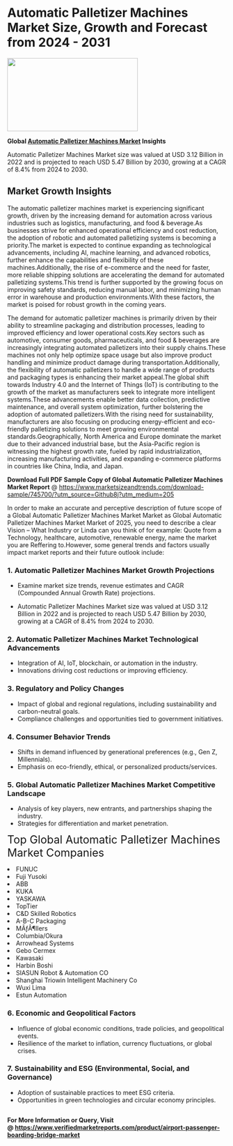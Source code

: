 <H1>Automatic Palletizer Machines Market Size, Growth and Forecast from 2024 - 2031</H1><img class="aligncenter size-medium wp-image-584254" src="https://thirdeyenews.in/wp-content/uploads/2024/09/Global-Market-Research-300x168.jpeg" alt="" width="300" height="168" /><p><strong>Global&nbsp;<a href="https://www.marketsizeandtrends.com/download-sample/745700/?utm_source=Github8j?utm_medium=205">Automatic Palletizer Machines Market</a> Insights</strong></p><p>Automatic Palletizer Machines Market size was valued at USD 3.12 Billion in 2022 and is projected to reach USD 5.47 Billion by 2030, growing at a CAGR of 8.4% from 2024 to 2030.</p><p><h2>Market Growth Insights</h2> <p>The automatic palletizer machines market is experiencing significant growth, driven by the increasing demand for automation across various industries such as logistics, manufacturing, and food & beverage.As businesses strive for enhanced operational efficiency and cost reduction, the adoption of robotic and automated palletizing systems is becoming a priority.The market is expected to continue expanding as technological advancements, including AI, machine learning, and advanced robotics, further enhance the capabilities and flexibility of these machines.Additionally, the rise of e-commerce and the need for faster, more reliable shipping solutions are accelerating the demand for automated palletizing systems.This trend is further supported by the growing focus on improving safety standards, reducing manual labor, and minimizing human error in warehouse and production environments.With these factors, the market is poised for robust growth in the coming years.</p> <p>The demand for automatic palletizer machines is primarily driven by their ability to streamline packaging and distribution processes, leading to improved efficiency and lower operational costs.Key sectors such as automotive, consumer goods, pharmaceuticals, and food & beverages are increasingly integrating automated palletizers into their supply chains.These machines not only help optimize space usage but also improve product handling and minimize product damage during transportation.Additionally, the flexibility of automatic palletizers to handle a wide range of products and packaging types is enhancing their market appeal.The global shift towards Industry 4.0 and the Internet of Things (IoT) is contributing to the growth of the market as manufacturers seek to integrate more intelligent systems.These advancements enable better data collection, predictive maintenance, and overall system optimization, further bolstering the adoption of automated palletizers.With the rising need for sustainability, manufacturers are also focusing on producing energy-efficient and eco-friendly palletizing solutions to meet growing environmental standards.Geographically, North America and Europe dominate the market due to their advanced industrial base, but the Asia-Pacific region is witnessing the highest growth rate, fueled by rapid industrialization, increasing manufacturing activities, and expanding e-commerce platforms in countries like China, India, and Japan.</p> <p><span class=""><strong>Download Full PDF Sample Copy of Global Automatic Palletizer Machines Market Report</strong> @ <a href="https://www.marketsizeandtrends.com/download-sample/745700/?utm_source=Github8j?utm_medium=205" target="_blank">https://www.marketsizeandtrends.com/download-sample/745700/?utm_source=Github8j?utm_medium=205</a></span></p><p>In order to make an accurate and perceptive description of future scope of a Global&nbsp;Automatic Palletizer Machines Market Market as Global&nbsp;Automatic Palletizer Machines Market Market of 2025, you need to describe a clear Vision &ndash; What Industry or Linda can you think of for example: Quote from a Technology, healthcare, automotive, renewable energy, name the market you are Reffering to.However, some general trends and factors usually impact market reports and their future outlook include:</p><h3>1.&nbsp;<strong>Automatic Palletizer Machines Market Growth Projections</strong></h3><ul><li>Examine market size trends, revenue estimates and CAGR (Compounded Annual Growth Rate) projections.</li><li><p>Automatic Palletizer Machines Market size was valued at USD 3.12 Billion in 2022 and is projected to reach USD 5.47 Billion by 2030, growing at a CAGR of 8.4% from 2024 to 2030.</p></li></ul><h3>2.&nbsp;<strong>Automatic Palletizer Machines Market Technological Advancements</strong></h3><ul><li>Integration of AI, IoT, blockchain, or automation in the industry.</li><li>Innovations driving cost reductions or improving efficiency.</li></ul><h3>3.&nbsp;<strong>Regulatory and Policy Changes</strong></h3><ul><li>Impact of global and regional regulations, including sustainability and carbon-neutral goals.</li><li>Compliance challenges and opportunities tied to government initiatives.</li></ul><h3>4.&nbsp;<strong>Consumer Behavior Trends</strong></h3><ul><li>Shifts in demand influenced by generational preferences (e.g., Gen Z, Millennials).</li><li>Emphasis on eco-friendly, ethical, or personalized products/services.</li></ul><h3>5.&nbsp;<strong>Global Automatic Palletizer Machines Market Competitive Landscape</strong></h3><ul><li>Analysis of key players, new entrants, and partnerships shaping the industry.</li><li>Strategies for differentiation and market penetration.</li></ul><p data-pm-slice="1 1 []"><span style="color: inherit; font-family: inherit; font-size: 25px;">Top Global Automatic Palletizer Machines Market Companies</span></p><div class="" data-test-id=""><p><li>FUNUC</li><li> Fuji Yusoki</li><li> ABB</li><li> KUKA</li><li> YASKAWA</li><li> TopTier</li><li> C&D Skilled Robotics</li><li> A-B-C Packaging</li><li> MÃƒÂ¶llers</li><li> Columbia/Okura</li><li> Arrowhead Systems</li><li> Gebo Cermex</li><li> Kawasaki</li><li> Harbin Boshi</li><li> SIASUN Robot & Automation CO</li><li> Shanghai Triowin Intelligent Machinery Co</li><li> Wuxi Lima</li><li> Estun Automation</li></p></div><h3>6.&nbsp;<strong>Economic and Geopolitical Factors</strong></h3><ul><li>Influence of global economic conditions, trade policies, and geopolitical events.</li><li>Resilience of the market to inflation, currency fluctuations, or global crises.</li></ul><h3>7.&nbsp;<strong>Sustainability and ESG (Environmental, Social, and Governance)</strong></h3><ul><li>Adoption of sustainable practices to meet ESG criteria.</li><li>Opportunities in green technologies and circular economy principles.</li></ul><h2><strong style="font-size: 14px;">For More Information or Query, Visit @&nbsp;</strong><a style="background-color: #ffffff; font-size: 14px;" href="https://www.marketsizeandtrends.com/report/automatic-palletizer-machines-market/" target="_blank">https://www.verifiedmarketreports.com/product/airport-passenger-boarding-bridge-market</a></h2>